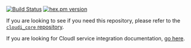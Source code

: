 [![Build Status](https://app.travis-ci.com/CloudI/cloudi_service_quorum.svg?branch=master)](https://app.travis-ci.com/CloudI/cloudi_service_quorum)
[![hex.pm version](https://img.shields.io/hexpm/v/cloudi_service_quorum.svg)](https://hex.pm/packages/cloudi_service_quorum)

If you are looking to see if you need this repository, please refer to the [`cloudi_core` repository](https://github.com/CloudI/cloudi_core#about).

If you are looking for CloudI service integration documentation, [go here](https://github.com/CloudI/CloudI#integration).


